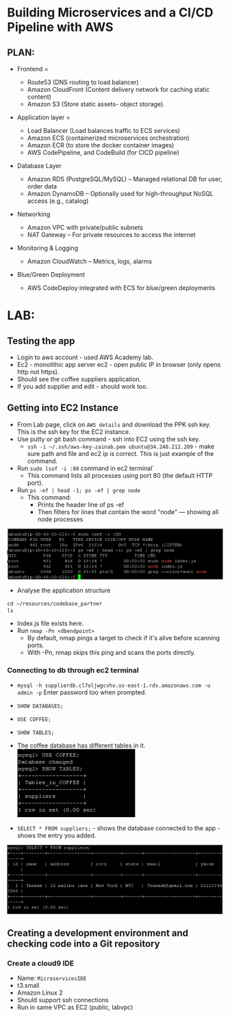 # Building Microservices and a CI/CD Pipeline with AWS

## PLAN:
- Frontend = 
  - Route53 (DNS routing to load balancer)
  - Amazon CloudFront (Content delivery network for caching static content)
  - Amazon S3 (Store static assets- object storage).

- Application layer = 
  - Load Balancer (Load balances traffic to ECS services)
  - Amazon ECS (containerized microservices orchestration)
  - Amazon ECR (to store the docker container images)
  - AWS CodePipeline, and CodeBuild (for CICD pipeline)

- Database Layer
  - Amazon RDS (PostgreSQL/MySQL) – Managed relational DB for user, order data
  - Amazon DynamoDB – Optionally used for high-throughput NoSQL access (e.g., catalog)

- Networking
  - Amazon VPC with private/public subnets
  - NAT Gateway – For private resources to access the internet

- Monitoring & Logging
  - Amazon CloudWatch – Metrics, logs, alarms

- Blue/Green Deployment
  - AWS CodeDeploy integrated with ECS for blue/green deployments


# LAB:

## Testing the app
- Login to aws account - used AWS Academy lab. 
- Ec2 - monolithic app server ec2 - open public IP in browser (only opens http not https).
- Should see the coffee suppliers application. 
- If you add supplier and edit - should work too. 

## Getting into EC2 Instance

- From Lab page, click on `AWS details` and download the PPK ssh key. This is the ssh key for the EC2 instance. 
- Use putty or git bash command - ssh into EC2 using the ssh key. 
  - `ssh -i ~/.ssh/aws-key-zainab.pem ubuntu@34.240.212.209` - make sure path and file and ec2 ip is correct. This is just example of the command.
- Run `sudo lsof -i :80` command in ec2 terminal`
  - This command lists all processes using port 80 (the default HTTP port).
- Run `ps -ef | head -1; ps -ef | grep node`
  - This command:
    - Prints the header line of ps -ef
    - Then filters for lines that contain the word "node" — showing all node processes

![alt text](<Images/Screenshot 2025-06-09 145218.png>)

- Analyse the application structure

```
cd ~/resources/codebase_partner
ls
```
- Index.js file exists here. 
- Run `nmap -Pn <dbendpoint>` 
  - By default, nmap pings a target to check if it's alive before scanning ports.
  - With -Pn, nmap skips this ping and scans the ports directly.

### Connecting to db through ec2 terminal

- `mysql -h supplierdb.cl7oljwgcvhv.us-east-1.rds.amazonaws.com -u admin -p` Enter password too when prompted.

- `SHOW DATABASES;`
- `USE COFFEE;`
- `SHOW TABLES;`
- The coffee database has different tables in it. 
![alt text](<Images/Screenshot 2025-06-10 130300.png>)

- `SELECT * FROM suppliers;` - shows the database connected to the app - shows the entry you added. 

![alt text](<Images/Screenshot 2025-06-10 130338.png>)

## Creating a development environment and checking code into a Git repository

### Create a cloud9 IDE

- Name: `MicroservicesIDE`
- t3.small
- Amazon Linux 2
- Should support ssh connections
- Run in same VPC as EC2 (public, labvpc)